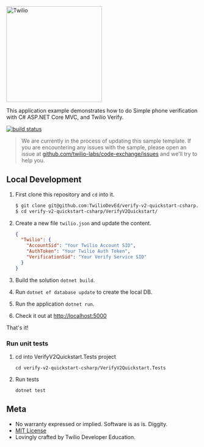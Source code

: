 <a href="https://www.twilio.com">
  <img src="https://static0.twilio.com/marketing/bundles/marketing/img/logos/wordmark-red.svg" alt="Twilio" width="250" />
</a>

This application example demonstrates how to do Simple phone verification with C# ASP.NET Core MVC, and Twilio Verify.

[![build status](https://ci.appveyor.com/api/projects/status/5b8cmuf5598em9t1/branch/master?svg=true)](https://ci.appveyor.com/project/TwilioDevEd/automated-survey-csharp)

> We are currently in the process of updating this sample template. If you are encountering any issues with the sample, please open an issue at [github.com/twilio-labs/code-exchange/issues](https://github.com/twilio-labs/code-exchange/issues) and we'll try to help you.

## Local Development

1. First clone this repository and `cd` into it.

   ```bash
   $ git clone git@github.com:TwilioDevEd/verify-v2-quickstart-csharp.git
   $ cd verify-v2-quickstart-csharp/VerifyV2Quickstart/
   ```

1. Create a new file `twilio.json` and update the content.
   ```json
   {
     "Twilio": {
       "AccountSid": "Your Twilio Account SID",
       "AuthToken": "Your Twilio Auth Token",
       "VerificationSid": "Your Verify Service SID"
     }
   }
   ```

1. Build the solution `dotnet build`.

1. Run `dotnet ef database update` to create the local DB.

1. Run the application `dotnet run`.

1. Check it out at [http://localhost:5000](http://localhost:5000)

That's it!

### Run unit tests

1. cd into VerifyV2Quickstart.Tests project

    `cd verify-v2-quickstart-csharp/VerifyV2Quickstart.Tests`
    
1. Run tests

    `dotnet test`

## Meta

* No warranty expressed or implied. Software is as is. Diggity.
* [MIT License](http://www.opensource.org/licenses/mit-license.html)
* Lovingly crafted by Twilio Developer Education.
